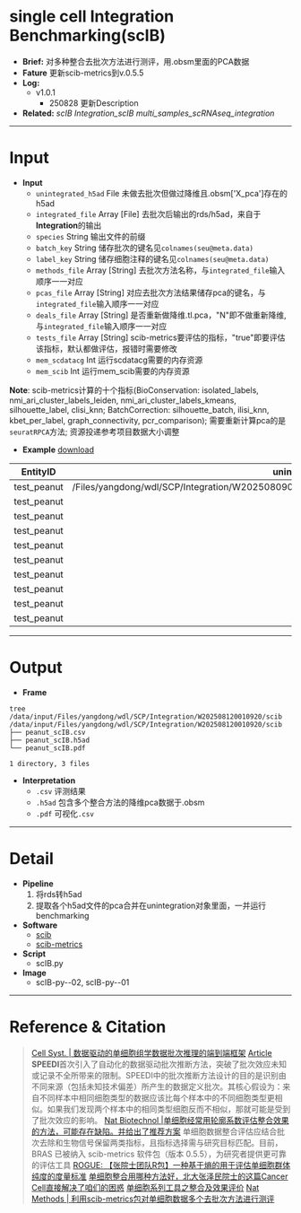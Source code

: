 # single cell Integration Benchmarking(scIB)
- **Brief:** 对多种整合去批次方法进行测评，用.obsm里面的PCA数据
- **Fature** 更新scib-metrics到v.0.5.5
- **Log:**
  - v1.0.1 
    - 250828 更新Description
- **Related:** *scIB* *Integration_scIB* *multi_samples_scRNAseq_integration*

---
# Input
- **Input**
  - `unintegrated_h5ad` File 未做去批次但做过降维且.obsm['X_pca']存在的h5ad
  - `integrated_file` Array [File] 去批次后输出的rds/h5ad，来自于**Integration**的输出
  - `species` String 输出文件的前缀
  - `batch_key` String 储存批次的键名见`colnames(seu@meta.data)`
  - `label_key` String 储存细胞注释的键名见`colnames(seu@meta.data)`
  - `methods_file` Array [String] 去批次方法名称，与`integrated_file`输入顺序一一对应
  - `pcas_file` Array [String] 对应去批次方法结果储存pca的键名，与`integrated_file`输入顺序一一对应
  - `deals_file`  Array [String] 是否重新做降维.tl.pca，"N"即不做重新降维, 与`integrated_file`输入顺序一一对应
  - `tests_file` Array [String] scib-metrics要评估的指标，"true"即要评估该指标，默认都做评估，报错时需要修改
  - `mem_scdatacg` Int 运行scdatacg需要的内存资源
  - `mem_scib` Int 运行mem_scib需要的内存资源

**Note**: scib-metrics计算的十个指标(BioConservation: isolated_labels, nmi_ari_cluster_labels_leiden, nmi_ari_cluster_labels_kmeans, silhouette_label, clisi_knn; BatchCorrection: silhouette_batch, ilisi_knn, kbet_per_label, graph_connectivity, pcr_comparison); 需要重新计算pca的是`seuratRPCA`方法; 资源投递参考项目数据大小调整
- **Example** [download]()

| EntityID | unintegrated_h5ad | integrated_file | species | batch_key | label_key | methods_file | pcas_file | deals_file | tests_file | mem_scdatacg | mem_scib |
|-|-|-|-|-|-|-|-|-|-|-|-|
| test_peanut | /Files/yangdong/wdl/SCP/Integration/W202508090027545/03_integration/peanut_unintegration_integrated.h5ad | /Files/yangdong/wdl/SCP/Integration/W202508090027545/03_integration/peanut_BBKNNR_integrated.rds | peanut | biosample | anno1 | BBKNNR | X_pca | N | true | 8 | 32 |
| test_peanut |  | /Files/yangdong/wdl/SCP/Integration/W202508090027545/03_integration/peanut_harmony_integrated.h5ad |  |  |  | harmony | X_pca_harmony | N | true |  |  |
| test_peanut |  | /Files/yangdong/wdl/SCP/Integration/W202508090027545/03_integration/peanut_rliger.INMF_integrated.rds |  |  |  | rliger.INMF | X_inmf | N | true |  |  |
| test_peanut |  | /Files/yangdong/wdl/SCP/Integration/W202508090027545/03_integration/peanut_scVI_integrated.h5ad |  |  |  | scVI | X_scVI | N | true |  |  |
| test_peanut |  |  |  |  |  |  |  | N | true |  |  |
| test_peanut |  |  |  |  |  |  |  | N | true |  |  |
| test_peanut |  |  |  |  |  |  |  |  | true |  |  |
| test_peanut |  |  |  |  |  |  |  |  | true |  |  |
| test_peanut |  |  |  |  |  |  |  |  | true |  |  |
| test_peanut |  |  |  |  |  |  |  |  | true |  |  |

---
# Output
- **Frame**
```shell
tree /data/input/Files/yangdong/wdl/SCP/Integration/W202508120010920/scib
/data/input/Files/yangdong/wdl/SCP/Integration/W202508120010920/scib
├── peanut_scIB.csv
├── peanut_scIB.h5ad
└── peanut_scIB.pdf

1 directory, 3 files
```
- **Interpretation**
  - `.csv` 评测结果
  - `.h5ad` 包含多个整合方法的降维pca数据于.obsm
  - `.pdf` 可视化`.csv`
  
---
# Detail
- **Pipeline**
  1. 将rds转h5ad
  2. 提取各个h5ad文件的pca合并在unintegration对象里面，一并运行benchmarking
- **Software**
  - [scib](https://github.com/theislab/scib) 
  - [scib-metrics](https://scib-metrics.readthedocs.io/)
- **Script**
  - scIB.py
- **Image**
  - scIB-py--02, scIB-py--01

---
# Reference & Citation
> [Cell Syst. | 数据驱动的单细胞组学数据批次推理的端到端框架](https://mp.weixin.qq.com/s/WtvySAJ8WszGCInCAkDZXA) [Article](https://doi.org/10.1016/j.cels.2024.09.003) **SPEEDI**首次引入了自动化的数据驱动批次推断方法，突破了批次效应未知或记录不全所带来的限制。SPEEDI中的批次推断方法设计的目的是识别由不同来源（包括未知技术偏差）所产生的数据定义批次。其核心假设为：来自不同样本中相同细胞类型的数据应该比每个样本中的不同细胞类型更相似。如果我们发现两个样本中的相同类型细胞反而不相似，那就可能是受到了批次效应的影响。
> [Nat Biotechnol |单细胞经常用轮廓系数评估整合效果的方法，可能存在缺陷。并给出了推荐方案](https://mp.weixin.qq.com/s/EkK0q16E1zwS-pbDK0ziaw) 单细胞数据整合评估应结合批次去除和生物信号保留两类指标，且指标选择需与研究目标匹配。目前，BRAS 已被纳入 scib-metrics 软件包（版本 0.5.5），为研究者提供更可靠的评估工具
> [ROGUE: 【张院士团队R包】一种基于熵的用于评估单细胞群体纯度的度量标准](https://mp.weixin.qq.com/s/51jDBZMPjYFBmblHTZ-7xQ)
> [单细胞整合用哪种方法好，北大张泽民院士的这篇Cancer Cell直接解决了咱们的困惑](https://mp.weixin.qq.com/s/DK91JN-hsYSZW0BaMeetxw)
> [单细胞系列工具之整合及效果评价](https://mp.weixin.qq.com/s/NfQkky-pklJWVbQrazDGxg)
> [Nat Methods | 利用scib-metrics包对单细胞数据多个去批次方法进行测评](https://mp.weixin.qq.com/s/UDLGocdHHNjxWsIqPU0oNw)